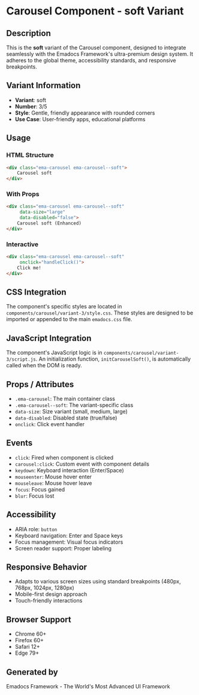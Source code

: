# Carousel Component - soft Variant

## Description
This is the **soft** variant of the Carousel component, designed to integrate seamlessly with the Emadocs Framework's ultra-premium design system. It adheres to the global theme, accessibility standards, and responsive breakpoints.

## Variant Information
- **Variant**: soft
- **Number**: 3/5
- **Style**: Gentle, friendly appearance with rounded corners
- **Use Case**: User-friendly apps, educational platforms

## Usage

### HTML Structure
```html
<div class="ema-carousel ema-carousel--soft">
    Carousel soft
</div>
```

### With Props
```html
<div class="ema-carousel ema-carousel--soft" 
     data-size="large" 
     data-disabled="false">
    Carousel soft (Enhanced)
</div>
```

### Interactive
```html
<div class="ema-carousel ema-carousel--soft" 
     onclick="handleClick()">
    Click me!
</div>
```

## CSS Integration
The component's specific styles are located in `components/carousel/variant-3/style.css`. These styles are designed to be imported or appended to the main `emadocs.css` file.

## JavaScript Integration
The component's JavaScript logic is in `components/carousel/variant-3/script.js`. An initialization function, `initCarouselSoft()`, is automatically called when the DOM is ready.

## Props / Attributes
- `.ema-carousel`: The main container class
- `.ema-carousel--soft`: The variant-specific class
- `data-size`: Size variant (small, medium, large)
- `data-disabled`: Disabled state (true/false)
- `onclick`: Click event handler

## Events
- `click`: Fired when component is clicked
- `carousel:click`: Custom event with component details
- `keydown`: Keyboard interaction (Enter/Space)
- `mouseenter`: Mouse hover enter
- `mouseleave`: Mouse hover leave
- `focus`: Focus gained
- `blur`: Focus lost

## Accessibility
- ARIA role: `button`
- Keyboard navigation: Enter and Space keys
- Focus management: Visual focus indicators
- Screen reader support: Proper labeling

## Responsive Behavior
- Adapts to various screen sizes using standard breakpoints (480px, 768px, 1024px, 1280px)
- Mobile-first design approach
- Touch-friendly interactions

## Browser Support
- Chrome 60+
- Firefox 60+
- Safari 12+
- Edge 79+

## Generated by
Emadocs Framework - The World's Most Advanced UI Framework
